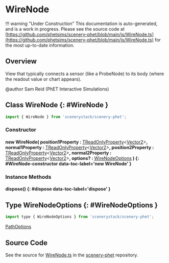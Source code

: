# WireNode

!!! warning "Under Construction"
    This documentation is auto-generated, and is a work in progress. Please see the source code at
    [https://github.com/phetsims/scenery-phet/blob/main/js/WireNode.ts](https://github.com/phetsims/scenery-phet/blob/main/js/WireNode.ts) for the most up-to-date information.

## Overview

View that typically connects a sensor (like a ProbeNode) to its body (where the readout value or chart appears).

@author Sam Reid (PhET Interactive Simulations)

## Class WireNode {: #WireNode }


```js
import { WireNode } from 'scenerystack/scenery-phet';
```
### Constructor

#### new WireNode( position1Property : <span style="font-weight: 400;">[TReadOnlyProperty](../axon/TReadOnlyProperty.md)&lt;[Vector2](../dot/Vector2.md)&gt;</span>, normal1Property : <span style="font-weight: 400;">[TReadOnlyProperty](../axon/TReadOnlyProperty.md)&lt;[Vector2](../dot/Vector2.md)&gt;</span>, position2Property : <span style="font-weight: 400;">[TReadOnlyProperty](../axon/TReadOnlyProperty.md)&lt;[Vector2](../dot/Vector2.md)&gt;</span>, normal2Property : <span style="font-weight: 400;">[TReadOnlyProperty](../axon/TReadOnlyProperty.md)&lt;[Vector2](../dot/Vector2.md)&gt;</span>, options? : <span style="font-weight: 400;">[WireNodeOptions](../scenery-phet/WireNode.md#WireNodeOptions)</span> ) {: #WireNode-constructor data-toc-label='new WireNode' }

### Instance Methods

#### dispose() {: #dispose data-toc-label='dispose' }



## Type WireNodeOptions {: #WireNodeOptions }


```js
import type { WireNodeOptions } from 'scenerystack/scenery-phet';
```


[PathOptions](../scenery/Path.md#PathOptions)



## Source Code

See the source for [WireNode.ts](https://github.com/phetsims/scenery-phet/blob/main/js/WireNode.ts) in the [scenery-phet](https://github.com/phetsims/scenery-phet) repository.
